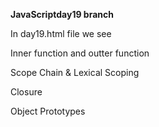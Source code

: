 **JavaScriptday19 branch**

In day19.html file we see <br/>

Inner function and outter function <br/>

Scope Chain & Lexical Scoping <br/>

Closure <br/>

Object Prototypes <br/>
